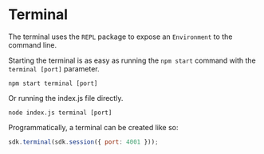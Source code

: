 # Terminal

The terminal uses the `REPL` package to expose an `Environment` to the command line.

Starting the terminal is as easy as running the `npm start` command with the `terminal [port]` parameter.

    npm start terminal [port]
    
Or running the index.js file directly.
    
    node index.js terminal [port]

Programmatically, a terminal can be created like so:

```javascript
sdk.terminal(sdk.session({ port: 4001 }));
```